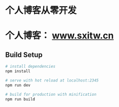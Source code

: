 # 	个人博客从零开发

#   个人博客： www.sxitw.cn


## Build Setup

``` bash
# install dependencies
npm install

# serve with hot reload at localhost:2345
npm run dev

# build for production with minification
npm run build


